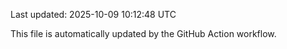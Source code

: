 Last updated: 2025-10-09 10:12:48 UTC

This file is automatically updated by the GitHub Action workflow.
